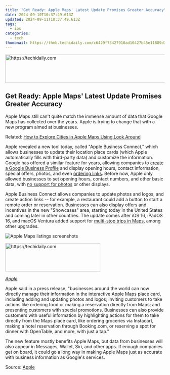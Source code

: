 ```yaml
---
title: "Get Ready: Apple Maps' Latest Update Promises Greater Accuracy"
date: 2024-09-10T10:37:49.613Z
updated: 2024-09-11T10:37:49.613Z
tags:
  - ios
categories:
  - tech
thumbnail: https://thmb.techidaily.com/c6429f73427910ad10427b45e11889d34e56d443e99131985520486a4b9f43ec.jpg
---
```






<!-- affiliate ads begin -->
<a href="https://appsumo.8odi.net/c/5597632/2118314/7443" target="_top" id="2118314">
  <img src="//a.impactradius-go.com/display-ad/7443-2118314" border="0" alt="https://techidaily.com" width="728" height="90"/>
</a>
<img height="0" width="0" src="https://appsumo.8odi.net/i/5597632/2118314/7443" style="position:absolute;visibility:hidden;" border="0" />
<!-- affiliate ads end -->




## Get Ready: Apple Maps' Latest Update Promises Greater Accuracy

Apple Maps still can't quite match the immense amount of data that Google Maps has collected over the years. Apple is trying to change that with a new program aimed at businesses.

Related: [How to Explore Cities in Apple Maps Using Look Around](https://youtube-stream.techidaily.com/in-2024-how-to-avoid-and-reverse-strikes-on-your-youtube-channel/) 

 Apple revealed a new tool today, called "Apple Business Connect," which allows businesses to update their location place cards (which Apple automatically fills with third-party data) and customize the information. Google has offered a similar feature for years, allowing companies to [create a Google Business Profile](https://support.google.com/business/answer/2911778) and display opening hours, contact information, special offers, photos, and even [ordering links](https://blog.google/outreach-initiatives/small-business/show-what-your-business-offers/). Before now, Apple only allowed businesses to set opening hours, contact numbers, and other basic data, with [no support for photos](https://localmarketinginstitute.com/claim-apple-maps-listing/) or other displays.

 Apple Business Connect allows companies to update photos and logos, and create action links -- for example, a restaurant could add a button to start a remote order or reservation. Businesses can also display offers and incentives in the new "Showcases" area, starting today in the United States and coming later in other countries. The update comes after iOS 16, iPadOS 16, and macOS Ventura added support for [multi-stop trips in Maps](https://facebook-video-content.techidaily.com/vkontakte-profile-picture-info-pixel-count-codec-time-for-2024/), among other upgrades.

![Apple Maps listings screenshots](https://static1.howtogeekimages.com/wordpress/wp-content/uploads/2023/01/Image-1.jpeg) 





<!-- affiliate ads begin -->
<a href="https://aligracehair.sjv.io/c/5597632/2115932/19272" target="_top" id="2115932">
  <img src="//a.impactradius-go.com/display-ad/19272-2115932" border="0" alt="https://techidaily.com" width="300" height="90"/>
</a>
<img height="0" width="0" src="https://aligracehair.sjv.io/i/5597632/2115932/19272" style="position:absolute;visibility:hidden;" border="0" />
<!-- affiliate ads end -->




_[Apple](https://www.apple.com/newsroom/2023/01/introducing-apple-business-connect/)_

 Apple said in a press release, "businesses around the world can now directly manage their information in the interactive Apple Maps place card, including adding and updating photos and logos; inviting customers to take actions like ordering food or making a reservation directly from Maps; and presenting customers with special promotions. Businesses can also provide customers with useful information by highlighting actions for them to take directly from the Maps place card, like ordering groceries via Instacart, making a hotel reservation through Booking.com, or reserving a spot for dinner with OpenTable, and more, with just a tap."

 The new feature mostly benefits Apple Maps, but data from businesses will also appear in Messages, Wallet, Siri, and other apps. If enough companies get on board, it could go a long way in making Apple Maps just as accurate with business information as Google's services.

 Source: [Apple](https://www.apple.com/newsroom/2023/01/introducing-apple-business-connect/)

<ins class="adsbygoogle"
     style="display:block"
     data-ad-format="autorelaxed"
     data-ad-client="ca-pub-7571918770474297"
     data-ad-slot="1223367746"></ins>



<ins class="adsbygoogle"
     style="display:block"
     data-ad-client="ca-pub-7571918770474297"
     data-ad-slot="8358498916"
     data-ad-format="auto"
     data-full-width-responsive="true"></ins>










